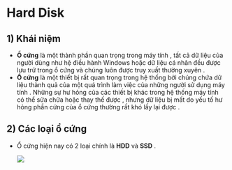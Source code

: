 # Hard Disk
## **1) Khái niệm**
- **Ổ cứng** là một thành phần quan trọng trong máy tính , tất cả dữ liệu của người dùng như hệ điều hành Windows hoặc dữ liệu cá nhân đều được lưu trữ trong ổ cứng và chúng luôn được truy xuất thường xuyên .
- **Ổ cứng** là một thiết bị rất quan trọng trong hệ thống bởi chúng chứa dữ liệu thành quả của một quá trình làm việc của những người sử dụng máy tính . Những sự hư hỏng của các thiết bị khác trong hệ thống máy tính có thể sửa chữa hoặc thay thế được , nhưng dữ liệu bị mất do yếu tố hư hỏng phần cứng của ổ cứng thường rất khó lấy lại được .
## **2) Các loại ổ cứng**
- Ổ cứng hiện nay có 2 loại chính là **HDD** và **SSD** .

    <img src=https://i.imgur.com/vA9JV6p.png>